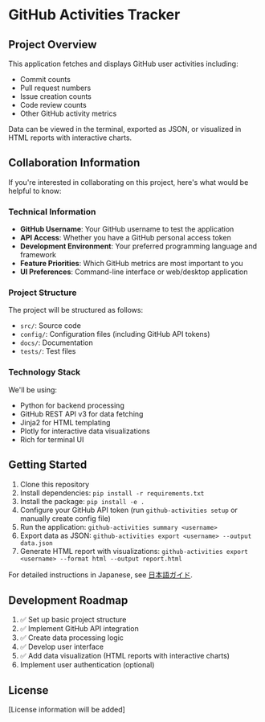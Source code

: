 # GitHub Activities Tracker

## Project Overview
This application fetches and displays GitHub user activities including:
- Commit counts
- Pull request numbers
- Issue creation counts
- Code review counts
- Other GitHub activity metrics

Data can be viewed in the terminal, exported as JSON, or visualized in HTML reports with interactive charts.

## Collaboration Information
If you're interested in collaborating on this project, here's what would be helpful to know:

### Technical Information
- **GitHub Username**: Your GitHub username to test the application
- **API Access**: Whether you have a GitHub personal access token
- **Development Environment**: Your preferred programming language and framework
- **Feature Priorities**: Which GitHub metrics are most important to you
- **UI Preferences**: Command-line interface or web/desktop application

### Project Structure
The project will be structured as follows:
- `src/`: Source code
- `config/`: Configuration files (including GitHub API tokens)
- `docs/`: Documentation
- `tests/`: Test files

### Technology Stack
We'll be using:
- Python for backend processing
- GitHub REST API v3 for data fetching
- Jinja2 for HTML templating
- Plotly for interactive data visualizations
- Rich for terminal UI

## Getting Started
1. Clone this repository
2. Install dependencies: `pip install -r requirements.txt`
3. Install the package: `pip install -e .`
4. Configure your GitHub API token (run `github-activities setup` or manually create config file)
5. Run the application: `github-activities summary <username>`
6. Export data as JSON: `github-activities export <username> --output data.json`
7. Generate HTML report with visualizations: `github-activities export <username> --format html --output report.html`

For detailed instructions in Japanese, see [日本語ガイド](docs/README_ja.md).

## Development Roadmap
1. ✅ Set up basic project structure
2. ✅ Implement GitHub API integration
3. ✅ Create data processing logic
4. ✅ Develop user interface
5. ✅ Add data visualization (HTML reports with interactive charts)
6. Implement user authentication (optional)

## License
[License information will be added]
